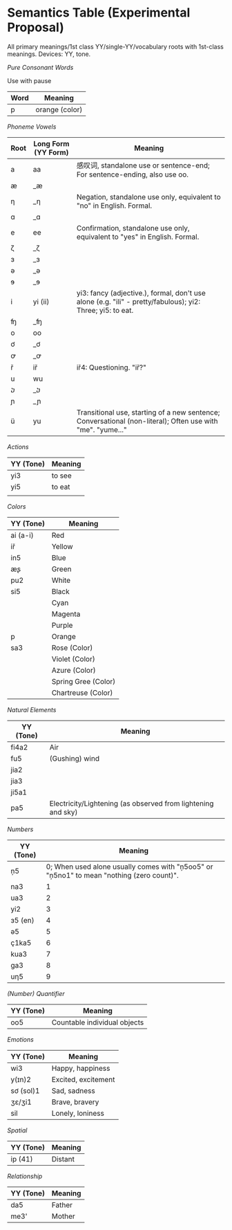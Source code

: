 # Semantics Table (Experimental Proposal)

All primary meanings/1st class YY/single-YY/vocabulary roots with 1st-class meanings. Devices: YY, tone.

*Pure Consonant Words*

Use with pause

| Word | Meaning |
| --- | --- |
| p | orange (color) |

*Phoneme Vowels*

| Root| Long Form (YY Form) | Meaning |
| --- | --- | --- |
| a | aa | 感叹词, standalone use or sentence-end; For sentence-ending, also use oo. |
| æ | _æ |  |
| η | _η | Negation, standalone use only, equivalent to "no" in English. Formal. |
| ɑ | _ɑ |  |
| e | ee | Confirmation, standalone use only, equivalent to "yes" in English. Formal. |
| ζ | _ζ |  |
| ɜ | _ɜ |  |
| ə | _ə |  |
| ɘ | _ɘ |  |
| i | yi (ii) | yi3: fancy (adjective.), formal, don't use alone (e.g. "ili" - pretty/fabulous); yi2: Three; yi5: to eat. |
| ʩ | _ʩ |  |
| o | oo |  |
| ơ | _ơ |  |
| ꝍ | _ꝍ |  |
| ř | iř | iř4: Questioning. "iř?" |
| u | wu |  |
| ⴢ | _ⴢ |  |
| ɲ | _ɲ |  |
| ü | yu | Transitional use, starting of a new sentence; Conversational (non-literal); Often use with "me". "yume..." |

*Actions*

| YY (Tone) | Meaning |
| --- | --- |
| yi3 | to see |
| yi5 | to eat |
|  |  |

*Colors*

| YY (Tone) | Meaning |
| --- | --- |
| ai (a-i) | Red |
| iř | Yellow |
| in5 | Blue |
| æʂ | Green |
| pu2 | White |
| si5 | Black |
|  | Cyan |
|  | Magenta |
|  | Purple |
| p | Orange |
| sa3 | Rose (Color) |
|  | Violet (Color) |
|  | Azure (Color) |
|  | Spring Gree (Color) |
|  | Chartreuse (Color) |

*Natural Elements*

| YY (Tone) | Meaning |
| --- | --- |
| fi4a2 | Air |
| fu5 | (Gushing) wind |
| jia2 |  |
| jia3 |  |
| ji5a1 |  |
| pa5 | Electricity/Lightening (as observed from lightening and sky) |

*Numbers*

| YY (Tone) | Meaning |
| --- | --- |
| ņ5 | 0; When used alone usually comes with "ņ5oo5" or "ņ5no1" to mean "nothing (zero count)". |
| na3 | 1 |
| ua3 | 2 |
| yi2 | 3 |
| ɜ5 (en) | 4 |
| ə5 | 5 |
| ç1ka5 | 6 |
| kua3 | 7 |
| ga3 | 8 |
| uη5 | 9 |

*(Number) Quantifier*

| YY (Tone) | Meaning |
| --- | --- |
| oo5 | Countable individual objects |

*Emotions*

| YY (Tone) | Meaning |
| --- | --- |
| wi3 | Happy, happiness |
| y(ɪn)2 | Excited, excitement |
| sơ (sol)1 | Sad, sadness |
| ʒε/ʒi1 | Brave, bravery |
| sil | Lonely, loniness |

*Spatial*

| YY (Tone) | Meaning |
| --- | --- |
| ip (41) | Distant |

*Relationship*

| YY (Tone) | Meaning |
| --- | --- |
| da5 | Father |
| me3' | Mother |

